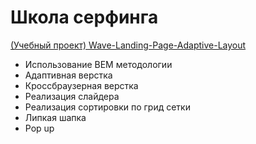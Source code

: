 #  Школа серфинга 

  [ (Учебный проект) Wave-Landing-Page-Adaptive-Layout](https://vetosy.github.io/Wave/)
- Использование BEM методологии
- Адаптивная верстка 
- Кроссбраузерная верстка
- Реализация слайдера
- Реализация сортировки по грид сетки
- Липкая шапка
- Pop up
